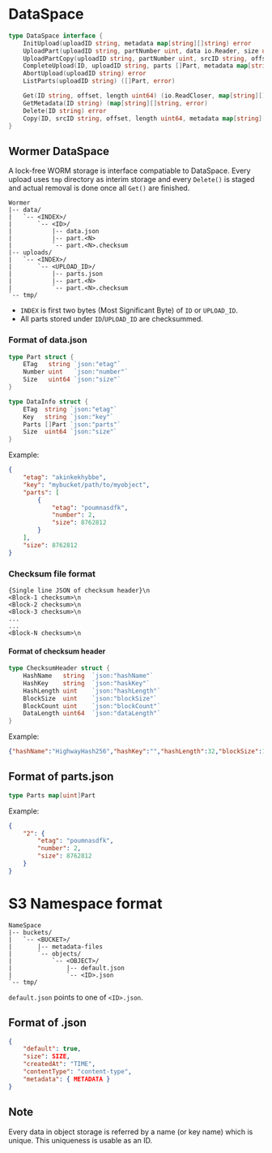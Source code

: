 # DataSpace

```go
type DataSpace interface {
	InitUpload(uploadID string, metadata map[string][]string) error
	UploadPart(uploadID string, partNumber uint, data io.Reader, size uint64) (etag string, err error)
	UploadPartCopy(uploadID string, partNumber uint, srcID string, offset, length uint64) (etag string, err error)
	CompleteUpload(ID, uploadID string, parts []Part, metadata map[string][]string) error
	AbortUpload(uploadID string) error
	ListParts(uploadID string) ([]Part, error)

	Get(ID string, offset, length uint64) (io.ReadCloser, map[string][]string, error)
	GetMetadata(ID string) (map[string][]string, error)
	Delete(ID string) error
	Copy(ID, srcID string, offset, length uint64, metadata map[string][]string) error
}
```

## Wormer DataSpace
A lock-free WORM storage is interface compatiable to DataSpace. Every upload uses `tmp` directory as interim storage and every `Delete()` is staged and actual removal is done once all `Get()` are finished.

```
Wormer
|-- data/
|   `-- <INDEX>/
|       `-- <ID>/
|           |-- data.json
|           |-- part.<N>
|           `-- part.<N>.checksum
|-- uploads/
|   `-- <INDEX>/
|       `-- <UPLOAD_ID>/
|           |-- parts.json
|           |-- part.<N>
|           `-- part.<N>.checksum
`-- tmp/
```

* `INDEX` is first two bytes (Most Significant Byte) of `ID` or `UPLOAD_ID`.
* All parts stored under `ID`/`UPLOAD_ID` are checksummed.

### Format of data.json
```go
type Part struct {
	ETag   string `json:"etag"`
	Number uint   `json:"number"`
	Size   uint64 `json:"size"`
}

type DataInfo struct {
	ETag  string `json:"etag"`
	Key   string `json:"key"`
	Parts []Part `json:"parts"`
	Size  uint64 `json:"size"`
}
```
Example:
```json
{
    "etag": "akinkekhybbe",
    "key": "mybucket/path/to/myobject",
    "parts": [
        {
            "etag": "poumnasdfk",
            "number": 2,
            "size": 8762812
        }
    ],
    "size": 8762812
}
```

### Checksum file format
```
{Single line JSON of checksum header}\n
<Block-1 checksum>\n
<Block-2 checksum>\n
<Block-3 checksum>\n
...
...
<Block-N checksum>\n
```

#### Format of checksum header
```go
type ChecksumHeader struct {
	HashName   string  `json:"hashName"`
	HashKey    string  `json:"haskKey"`
	HashLength uint    `json:"hashLength"`
	BlockSize  uint    `json:"blockSize"`
	BlockCount uint    `json:"blockCount"`
	DataLength uint64  `json:"dataLength"`
}
```
Example:
```json
{"hashName":"HighwayHash256","hashKey":"","hashLength":32,"blockSize":10485760,"blockCount":84,"dataLength":871265537}
```

## Format of parts.json
```go
type Parts map[uint]Part
```

Example:
```json
{
    "2": {
        "etag": "poumnasdfk",
        "number": 2,
        "size": 8762812
    }
}
```

# S3 Namespace format
```
NameSpace
|-- buckets/
|   `-- <BUCKET>/
|       |-- metadata-files
|       `-- objects/
|           `-- <OBJECT>/
|               |-- default.json
|               `-- <ID>.json
`-- tmp/
```

`default.json` points to one of `<ID>.json`.


## Format of <ID>.json
```json
{
	"default": true,
	"size": SIZE,
	"createdAt": "TIME",
	"contentType": "content-type",
	"metadata": { METADATA }
}
```

## Note
Every data in object storage is referred by a name (or key name) which is unique.  This uniqueness is usable as an ID.
